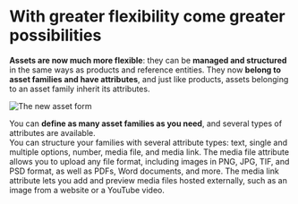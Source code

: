 # With greater flexibility come greater possibilities

**Assets are now much more flexible**: they can be **managed and structured** in the same ways as products and reference entities. They now **belong to asset families and have attributes**, and just like products, assets belonging
to an asset family inherit its attributes.

![The new asset form](../img/Asset_form.png)

You can **define as many asset families as you need**, and several types of attributes are available.  
You can structure your families with several attribute types: text, single and multiple options, number, media file, and media link. The media file attribute allows you to upload any file format, including images in PNG, JPG, TIF,
and PSD format, as well as PDFs, Word documents, and more. The media link attribute lets you add and preview media files hosted externally, such as an image from a website or a YouTube video.
